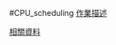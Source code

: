 #CPU_scheduling
[作業描述](https://hackmd.io/@Cycatz/HyhStPHHj#Assignment-2-Scheduling-Policy-Demonstration-Program)

[相關資料](https://www.notion.so/468ae3192c304dfea039f3776316b288#21089abf111845968cc338387874f1e0 "Notion筆記")
